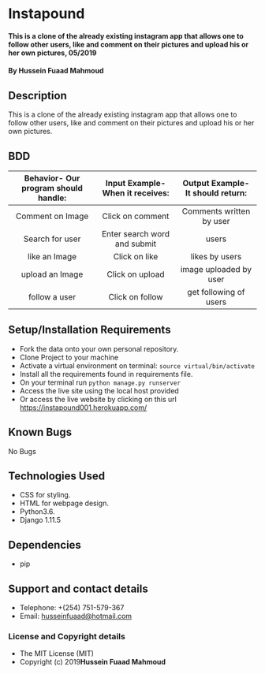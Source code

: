 # Instapound
#### This is a clone of the already existing instagram app that allows one to follow other users, like and comment on their pictures and upload his or her own pictures, 05/2019

#### By **Hussein Fuaad Mahmoud**

## Description
This is a clone of the already existing instagram app that allows one to follow other users, like and comment on their pictures and upload his or her own pictures.

## BDD
| Behavior- Our program should handle: | Input Example- When it receives: | Output Example- It should return: |
| :-------------: | :-------------: | :-------------: |
| Comment on Image | Click on comment  | Comments written by user |
| Search for user | Enter search word and submit | users |
| like an Image | Click on like  | likes by users |
| upload an Image | Click on upload  | image uploaded by user |
| follow a user | Click on follow  | get following of users |

## Setup/Installation Requirements
* Fork the data onto your own personal repository.
* Clone Project to your machine
* Activate a virtual environment on terminal: `source virtual/bin/activate`
* Install all the requirements found in requirements file.
* On your terminal run `python manage.py runserver`
* Access the live site using the local host provided
* Or access the live website by clicking on this url https://instapound001.herokuapp.com/

## Known Bugs
No Bugs

## Technologies Used
* CSS for styling.
* HTML for webpage design.
* Python3.6.
* Django 1.11.5

## Dependencies
* pip

## Support and contact details
* Telephone: +(254) 751-579-367
* Email: husseinfuaad@hotmail.com

### License and Copyright details
* The MIT License (MIT)
* Copyright (c) 2019**Hussein Fuaad Mahmoud**
